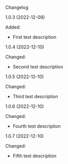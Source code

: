 Changelog

1.0.3 (2022-12-09)

Added:
- First test description

1.0.4 (2022-12-10)

Changed:
- Second test description

1.0.5 (2022-12-10)

Changed:
- Third test description

1.0.6 (2022-12-10)

Changed:
- Fourth test description

1.0.7 (2022-12-10)

Changed:
- Fifth test description



